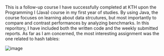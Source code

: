 This is a follow-up course I have successfully completed at KTH upon the Programming I (Java) course in my first year of studies. By using Java, the course focuses on learning about data strcutures, but most importantly to compare and contrast performances by analyzing benchmarks. In this reporitory, I have included both the written code and the weekly submitted reports. As far as I am concerned, the most interesting assignment was the one related to hash tables: 

![image](https://github.com/user-attachments/assets/59848609-015b-4b58-aa76-69a77c2c8295)
